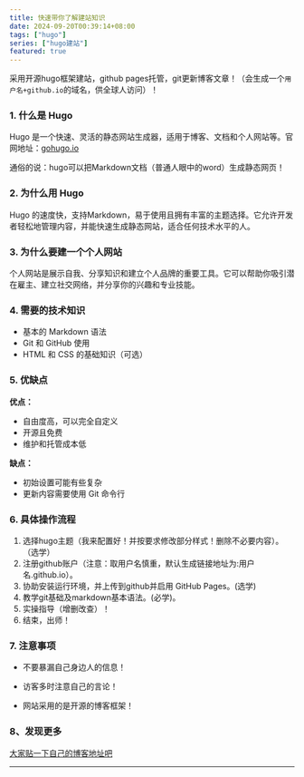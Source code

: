 ```yaml
---
title: 快速带你了解建站知识
date: 2024-09-20T00:39:14+08:00
tags: ["hugo"]
series: ["hugo建站"]
featured: true
---
```


采用开源hugo框架建站，github pages托管，git更新博客文章！（会生成一个`用户名+github.io`的域名，供全球人访问）！

<!--more-->

### 1. 什么是 Hugo

Hugo 是一个快速、灵活的静态网站生成器，适用于博客、文档和个人网站等。官网地址：[gohugo.io](https://gohugo.io)

通俗的说：hugo可以把Markdown文档（普通人眼中的word）生成静态网页！

### 2. 为什么用 Hugo

Hugo 的速度快，支持Markdown，易于使用且拥有丰富的主题选择。它允许开发者轻松地管理内容，并能快速生成静态网站，适合任何技术水平的人。

### 3. 为什么要建一个个人网站

个人网站是展示自我、分享知识和建立个人品牌的重要工具。它可以帮助你吸引潜在雇主、建立社交网络，并分享你的兴趣和专业技能。

### 4. 需要的技术知识

- 基本的 Markdown 语法
- Git 和 GitHub 使用
- HTML 和 CSS 的基础知识（可选）

### 5. 优缺点

**优点：**

- 自由度高，可以完全自定义
- 开源且免费
- 维护和托管成本低

**缺点：**

- 初始设置可能有些复杂
- 更新内容需要使用 Git 命令行



### 6. 具体操作流程

1. 选择hugo主题（我来配置好！并按要求修改部分样式！删除不必要内容）。（选学）
2. 注册github账户（注意：取用户名慎重，默认生成链接地址为:用户名.github.io）。
3. 协助安装运行环境，并上传到github并启用 GitHub Pages。(选学)
4. 教学git基础及markdown基本语法。(必学)。
5. 实操指导（增删改查）！
6. 结束，出师！

### 7. 注意事项

- 不要暴漏自己身边人的信息！

- 访客多时注意自己的言论！

- 网站采用的是开源的博客框架！

  
  
  <!-- 8. 样板地址，如果你现在很拮据，可以使用这个样板：[Hugo 博客样板](https://github.com/example/hugo-theme-example)。部署步骤和方法参见 GitHub 页面。-->

###  8、发现更多

 [大家贴一下自己的博客地址吧](https://d.cosx.org/d/421538)





------


